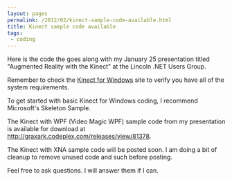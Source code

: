 ```yaml
---
layout: pages
permalink: /2012/02/kinect-sample-code-available.html
title: Kinect sample code available
tags: 
 - coding
---
```


Here is the code the goes along with my January 25 presentation titled "Augmented Reality with the Kinect" at the Lincoln .NET Users Group.

Remember to check the <a href="http://www.microsoft.com/en-us/kinectforwindows/">Kinect for Windows</a> site to verify you have all of the system requirements.

To get started with basic Kinect for Windows coding, I recommend Microsoft's Skeleton Sample.

The Kinect with WPF (Video Magic WPF) sample code from my presentation is available for download at <a href="http://graxark.codeplex.com/releases/view/81378">http://graxark.codeplex.com/releases/view/81378</a>.

The Kinect with XNA sample code will be posted soon.  I am doing a bit of cleanup to remove unused code and such before posting.

Feel free to ask questions.  I will answer them if I can.
